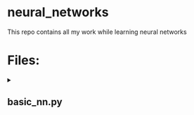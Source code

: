 # neural_networks
This repo contains all my work while learning neural networks 

<h1>Files:</h1>
<details><summary><h2>basic_nn.py</h2></summary>
<p> This is a basic neural network with 1 hidden layer. It uses backpropagation to update the weights and sigmoid activation as a threshold function</p>
<p>The weights are initialized randomly using the relation: </p>
<p align="center">-1/sqrt(number_of_nodes) to 1/sqrt(number_of_nodes)</p>
<p> During training, the calculated error (target-desired) is backpropagated using the relation:</p>
<p align="center">&#x3B4;E/&#x3B4;W<sub>jk</sub> = -(t<sub>k</sub> - O<sub>k</sub>) &#x2022; sigmoid(&#8721;<sub>j</sub>W<sub>jk</sub> &#x2022; O<sub>j</sub>)(1-sigmoid(&#8721;<sub>j</sub>W<sub>jk</sub> &#x2022; O<sub>j</sub>) &#x2022; O<sub>j</sub></p>
<h4>Block Diagram of Neural Network</h4>
  
![image](https://user-images.githubusercontent.com/37641675/233166878-8ef3d47f-2c27-4944-b58d-9a0f9321976e.png)

<h4>Requirements</h4>
<li>numpy</li>
<li>scipy</li>

<h4>Usage</h4> 
<li>Clone the repo</li>
<li>Run the requirements.txt file using the command: pip install -r requirements.txt</li>
<li><strong>You can download the enitre MNIST Digits train dataset is csv format</strong></li>
<li>Run the basic_nn.py file with a path to the folder containing the number to be identified</li>
<li>This will train with the digits dataset provided and identify the numbers using the default parameters. To customize the parameters, run the basic_nn.py with the arguments: --hidden-nodes=xxx --learning-rate=xxx --epochs=xxx</li>
<li>This will run and show the predicted values of the input</li>

<h4>Suggested Improvements</h4> 
<li>Add more hidden layers: This has to be done with caution however as it could lead to overfitting and vanishing gradients</li>
<li>Find optimal number of epochs, learning rate, and nodes through simulation</li> 
<li>This neural network was done for single digit classification, however it can be extended to other tasks provided the dataset for training is available. For example, for a binary classification, we know the output nodes will be 2.</li>

<h4>Conclusion</h4>
<p>I am open to suggestions and improvements</p>
 </details>
